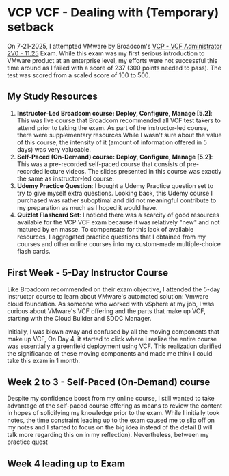 # VCP VCF - Dealing with (Temporary) setback #

On 7-21-2025, I attempted VMware by Broadcom's [VCP - VCF Administrator 2V0 - 11.25](https://docs.broadcom.com/doc/vcp-vvf-arch-3) Exam. While this exam was my first serious introduction to VMware product at an enterprise level, my efforts were not successful this time around as I failed with a score of 237 (300 points needed to pass). The test was scored from a scaled score of 100 to 500.

## My Study Resources ##
1. **Instructor-Led Broadcom course: Deploy, Configure, Manage [5.2]**: This was live course that Broadcom recommended all VCF test takers to attend prior to taking the exam. As part of the instructor-led course, there were supplementary resources  While I wasn't sure about the value of this course, the intensity of it (amount of information offered in 5 days) was very valueable.
2. **Self-Paced (On-Demand) course: Deploy, Configure, Manage [5.2]**: This was a pre-recorded self-paced course that consists of pre-recorded lecture videos. The slides presented in this course was exactly the same as instructor-led course.
3. **Udemy Practice Question**: I bought a Udemy Practice question set to try to give myself extra questions. Looking back, this Udemy course I purchased was rather suboptimal and did not meaningful contribute to my preparation as much as I hoped it would have.
4. **Quizlet Flashcard Set**: I noticed there was a scarcity of good resources available for the VCP VCF exam because it was relatively "new" and not matured by en masse. To compensate for this lack of available resources, I aggregated practice questions that I obtained from my courses and other online courses into my custom-made multiple-choice flash cards.

## First Week - 5-Day Instructor Course ## 
Like Broadcom recommended on their exam objective, I attended the 5-day instructor course to learn about VMware's automated solution: Vmware cloud foundation. As someone who worked with vSphere at my job, I was curious about VMware's VCF offering and the parts that make up VCF, starting with the Cloud Builder and SDDC Manager.

Initially, I was blown away and confused by all the moving components that make up VCF, On Day 4, it started to click where I realize the entire course was essentially a greenfield deployment using VCF. This realization clarified the significance of these moving components and made me think I could take this exam in 1 month. 

## Week 2 to 3 - Self-Paced (On-Demand) course ##
Despite my confidence boost from my online course, I still wanted to take advantage of the self-paced course offering as means to review the content in hopes of solidifying my knowledge prior to the exam. While I initially took notes, the time constraint leading up to the exam caused me to slip off on my notes and I started to focus on the big idea instead of the detail (I will talk more regarding this on in my reflection). Nevertheless, between my practice quest

## Week 4 leading up to Exam ##
